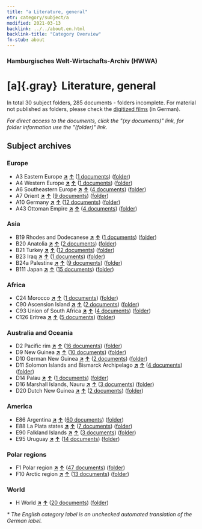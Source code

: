 ```yaml
---
title: "a Literature, general"
etr: category/subject/a
modified: 2021-03-13
backlink: ../../about.en.html
backlink-title: "Category Overview"
fn-stub: about
---
```


### Hamburgisches Welt-Wirtschafts-Archiv (HWWA)
# [a]{.gray}&#8201; Literature, general&#160; 





In total 30 subject folders, 285 documents - folders incomplete.
For material not published as folders, please check the [digitized films](/film/h1_sh) (in German).

_For direct access to the documents, click the "(xy documents)" link, for folder information use the "(folder)" link._

## Subject archives



### Europe

- A3 Eastern Europe [**&nearr;**](../../../geo/i/140896/about.en.html "Eastern Europe (all folders)") [**&uarr;**](../../../geo/about.en.html#A3 "Country category system") (<a href="https://pm20.zbw.eu/dfgview/sh/140896,142393" title="about: Eastern Europe : Literature, general" target="_blank">1 documents</a>) ([folder](http://purl.org/pressemappe20/folder/sh/140896,142393))
- A4 Western Europe [**&nearr;**](../../../geo/i/140897/about.en.html "Western Europe (all folders)") [**&uarr;**](../../../geo/about.en.html#A4 "Country category system") (<a href="https://pm20.zbw.eu/dfgview/sh/140897,142393" title="about: Western Europe : Literature, general" target="_blank">1 documents</a>) ([folder](http://purl.org/pressemappe20/folder/sh/140897,142393))
- A6 Southeastern Europe [**&nearr;**](../../../geo/i/140900/about.en.html "Southeastern Europe (all folders)") [**&uarr;**](../../../geo/about.en.html#A6 "Country category system") (<a href="https://pm20.zbw.eu/dfgview/sh/140900,142393" title="about: Southeastern Europe : Literature, general" target="_blank">4 documents</a>) ([folder](http://purl.org/pressemappe20/folder/sh/140900,142393))
- A7 Orient [**&nearr;**](../../../geo/i/140902/about.en.html "Orient (all folders)") [**&uarr;**](../../../geo/about.en.html#A7 "Country category system") (<a href="https://pm20.zbw.eu/dfgview/sh/140902,142393" title="about: Orient : Literature, general" target="_blank">9 documents</a>) ([folder](http://purl.org/pressemappe20/folder/sh/140902,142393))
- A10 Germany [**&nearr;**](../../../geo/i/126128/about.en.html "Germany (all folders)") [**&uarr;**](../../../geo/about.en.html#A10 "Country category system") (<a href="https://pm20.zbw.eu/dfgview/sh/126128,142393" title="about: Germany : Literature, general" target="_blank">12 documents</a>) ([folder](http://purl.org/pressemappe20/folder/sh/126128,142393))
- A43 Ottoman Empire [**&nearr;**](../../../geo/i/141034/about.en.html "Ottoman Empire (all folders)") [**&uarr;**](../../../geo/about.en.html#A43 "Country category system") (<a href="https://pm20.zbw.eu/dfgview/sh/141034,142393" title="about: Ottoman Empire : Literature, general" target="_blank">4 documents</a>) ([folder](http://purl.org/pressemappe20/folder/sh/141034,142393))

### Asia

- B19 Rhodes and Dodecanese [**&nearr;**](../../../geo/i/141106/about.en.html "Rhodes and Dodecanese (all folders)") [**&uarr;**](../../../geo/about.en.html#B19 "Country category system") (<a href="https://pm20.zbw.eu/dfgview/sh/141106,142393" title="about: Rhodes and Dodecanese : Literature, general" target="_blank">1 documents</a>) ([folder](http://purl.org/pressemappe20/folder/sh/141106,142393))
- B20 Anatolia [**&nearr;**](../../../geo/i/141108/about.en.html "Anatolia (all folders)") [**&uarr;**](../../../geo/about.en.html#B20 "Country category system") (<a href="https://pm20.zbw.eu/dfgview/sh/141108,142393" title="about: Anatolia : Literature, general" target="_blank">2 documents</a>) ([folder](http://purl.org/pressemappe20/folder/sh/141108,142393))
- B21 Turkey [**&nearr;**](../../../geo/i/141111/about.en.html "Turkey (all folders)") [**&uarr;**](../../../geo/about.en.html#B21 "Country category system") (<a href="https://pm20.zbw.eu/dfgview/sh/141111,142393" title="about: Turkey : Literature, general" target="_blank">12 documents</a>) ([folder](http://purl.org/pressemappe20/folder/sh/141111,142393))
- B23 Iraq [**&nearr;**](../../../geo/i/141113/about.en.html "Iraq (all folders)") [**&uarr;**](../../../geo/about.en.html#B23 "Country category system") (<a href="https://pm20.zbw.eu/dfgview/sh/141113,142393" title="about: Iraq : Literature, general" target="_blank">1 documents</a>) ([folder](http://purl.org/pressemappe20/folder/sh/141113,142393))
- B24a Palestine [**&nearr;**](../../../geo/i/141115/about.en.html "Palestine (all folders)") [**&uarr;**](../../../geo/about.en.html#B24a "Country category system") (<a href="https://pm20.zbw.eu/dfgview/sh/141115,142393" title="about: Palestine : Literature, general" target="_blank">9 documents</a>) ([folder](http://purl.org/pressemappe20/folder/sh/141115,142393))
- B111 Japan [**&nearr;**](../../../geo/i/141272/about.en.html "Japan (all folders)") [**&uarr;**](../../../geo/about.en.html#B111 "Country category system") (<a href="https://pm20.zbw.eu/dfgview/sh/141272,142393" title="about: Japan : Literature, general" target="_blank">15 documents</a>) ([folder](http://purl.org/pressemappe20/folder/sh/141272,142393))

### Africa

- C24 Morocco [**&nearr;**](../../../geo/i/141356/about.en.html "Morocco (all folders)") [**&uarr;**](../../../geo/about.en.html#C24 "Country category system") (<a href="https://pm20.zbw.eu/dfgview/sh/141356,142393" title="about: Morocco : Literature, general" target="_blank">1 documents</a>) ([folder](http://purl.org/pressemappe20/folder/sh/141356,142393))
- C90 Ascension Island [**&nearr;**](../../../geo/i/141451/about.en.html "Ascension Island (all folders)") [**&uarr;**](../../../geo/about.en.html#C90 "Country category system") (<a href="https://pm20.zbw.eu/dfgview/sh/141451,142393" title="about: Ascension Island : Literature, general" target="_blank">2 documents</a>) ([folder](http://purl.org/pressemappe20/folder/sh/141451,142393))
- C93 Union of South Africa [**&nearr;**](../../../geo/i/141454/about.en.html "Union of South Africa (all folders)") [**&uarr;**](../../../geo/about.en.html#C93 "Country category system") (<a href="https://pm20.zbw.eu/dfgview/sh/141454,142393" title="about: Union of South Africa : Literature, general" target="_blank">4 documents</a>) ([folder](http://purl.org/pressemappe20/folder/sh/141454,142393))
- C126 Eritrea [**&nearr;**](../../../geo/i/141483/about.en.html "Eritrea (all folders)") [**&uarr;**](../../../geo/about.en.html#C126 "Country category system") (<a href="https://pm20.zbw.eu/dfgview/sh/141483,142393" title="about: Eritrea : Literature, general" target="_blank">5 documents</a>) ([folder](http://purl.org/pressemappe20/folder/sh/141483,142393))

### Australia and Oceania

- D2 Pacific rim [**&nearr;**](../../../geo/i/141593/about.en.html "Pacific rim (all folders)") [**&uarr;**](../../../geo/about.en.html#D2 "Country category system") (<a href="https://pm20.zbw.eu/dfgview/sh/141593,142393" title="about: Pacific rim : Literature, general" target="_blank">16 documents</a>) ([folder](http://purl.org/pressemappe20/folder/sh/141593,142393))
- D9 New Guinea [**&nearr;**](../../../geo/i/141600/about.en.html "New Guinea (all folders)") [**&uarr;**](../../../geo/about.en.html#D9 "Country category system") (<a href="https://pm20.zbw.eu/dfgview/sh/141600,142393" title="about: New Guinea : Literature, general" target="_blank">10 documents</a>) ([folder](http://purl.org/pressemappe20/folder/sh/141600,142393))
- D10 German New Guinea [**&nearr;**](../../../geo/i/141601/about.en.html "German New Guinea (all folders)") [**&uarr;**](../../../geo/about.en.html#D10 "Country category system") (<a href="https://pm20.zbw.eu/dfgview/sh/141601,142393" title="about: German New Guinea : Literature, general" target="_blank">2 documents</a>) ([folder](http://purl.org/pressemappe20/folder/sh/141601,142393))
- D11 Solomon Islands and Bismarck Archipelago [**&nearr;**](../../../geo/i/141610/about.en.html "Solomon Islands and Bismarck Archipelago (all folders)") [**&uarr;**](../../../geo/about.en.html#D11 "Country category system") (<a href="https://pm20.zbw.eu/dfgview/sh/141610,142393" title="about: Solomon Islands and Bismarck Archipelago : Literature, general" target="_blank">4 documents</a>) ([folder](http://purl.org/pressemappe20/folder/sh/141610,142393))
- D14 Palau [**&nearr;**](../../../geo/i/141614/about.en.html "Palau (all folders)") [**&uarr;**](../../../geo/about.en.html#D14 "Country category system") (<a href="https://pm20.zbw.eu/dfgview/sh/141614,142393" title="about: Palau : Literature, general" target="_blank">1 documents</a>) ([folder](http://purl.org/pressemappe20/folder/sh/141614,142393))
- D16 Marshall Islands, Nauru [**&nearr;**](../../../geo/i/141616/about.en.html "Marshall Islands, Nauru (all folders)") [**&uarr;**](../../../geo/about.en.html#D16 "Country category system") (<a href="https://pm20.zbw.eu/dfgview/sh/141616,142393" title="about: Marshall Islands, Nauru : Literature, general" target="_blank">3 documents</a>) ([folder](http://purl.org/pressemappe20/folder/sh/141616,142393))
- D20 Dutch New Guinea [**&nearr;**](../../../geo/i/141619/about.en.html "Dutch New Guinea (all folders)") [**&uarr;**](../../../geo/about.en.html#D20 "Country category system") (<a href="https://pm20.zbw.eu/dfgview/sh/141619,142393" title="about: Dutch New Guinea : Literature, general" target="_blank">2 documents</a>) ([folder](http://purl.org/pressemappe20/folder/sh/141619,142393))

### America

- E86 Argentina [**&nearr;**](../../../geo/i/141692/about.en.html "Argentina (all folders)") [**&uarr;**](../../../geo/about.en.html#E86 "Country category system") (<a href="https://pm20.zbw.eu/dfgview/sh/141692,142393" title="about: Argentina : Literature, general" target="_blank">60 documents</a>) ([folder](http://purl.org/pressemappe20/folder/sh/141692,142393))
- E88 La Plata states [**&nearr;**](../../../geo/i/141693/about.en.html "La Plata states (all folders)") [**&uarr;**](../../../geo/about.en.html#E88 "Country category system") (<a href="https://pm20.zbw.eu/dfgview/sh/141693,142393" title="about: La Plata states : Literature, general" target="_blank">7 documents</a>) ([folder](http://purl.org/pressemappe20/folder/sh/141693,142393))
- E90 Falkland Islands [**&nearr;**](../../../geo/i/141694/about.en.html "Falkland Islands (all folders)") [**&uarr;**](../../../geo/about.en.html#E90 "Country category system") (<a href="https://pm20.zbw.eu/dfgview/sh/141694,142393" title="about: Falkland Islands : Literature, general" target="_blank">3 documents</a>) ([folder](http://purl.org/pressemappe20/folder/sh/141694,142393))
- E95 Uruguay [**&nearr;**](../../../geo/i/141695/about.en.html "Uruguay (all folders)") [**&uarr;**](../../../geo/about.en.html#E95 "Country category system") (<a href="https://pm20.zbw.eu/dfgview/sh/141695,142393" title="about: Uruguay : Literature, general" target="_blank">14 documents</a>) ([folder](http://purl.org/pressemappe20/folder/sh/141695,142393))

### Polar regions

- F1 Polar region [**&nearr;**](../../../geo/i/141701/about.en.html "Polar region (all folders)") [**&uarr;**](../../../geo/about.en.html#F1 "Country category system") (<a href="https://pm20.zbw.eu/dfgview/sh/141701,142393" title="about: Polar region : Literature, general" target="_blank">47 documents</a>) ([folder](http://purl.org/pressemappe20/folder/sh/141701,142393))
- F10 Arctic region [**&nearr;**](../../../geo/i/141702/about.en.html "Arctic region (all folders)") [**&uarr;**](../../../geo/about.en.html#F10 "Country category system") (<a href="https://pm20.zbw.eu/dfgview/sh/141702,142393" title="about: Arctic region : Literature, general" target="_blank">13 documents</a>) ([folder](http://purl.org/pressemappe20/folder/sh/141702,142393))

### World

- H World [**&nearr;**](../../../geo/i/141728/about.en.html "World (all folders)") [**&uarr;**](../../../geo/about.en.html#H "Country category system") (<a href="https://pm20.zbw.eu/dfgview/sh/141728,142393" title="about: World : Literature, general" target="_blank">20 documents</a>) ([folder](http://purl.org/pressemappe20/folder/sh/141728,142393))


_* The English category label is an unchecked automated translation of the German label._

